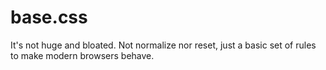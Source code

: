 # base.css
It's not huge and bloated. Not normalize nor reset, just a basic set of rules to make modern browsers behave.
